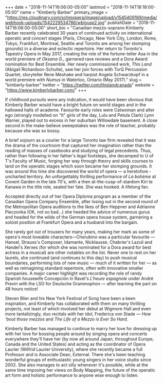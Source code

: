 +++
date = "2018-11-14T16:06:00-05:00"
lastmod = "2018-11-14T18:18:00-05:00"
name = "Kimberly Barber"
primary_image = "https://res.cloudinary.com/schmopera/image/upload/v1545409169/media/webhook-uploads/1542229534786/wblouse2.jpg"
publishDate = "2018-11-14T16:06:00-05:00"
short_bio = "Canadian mezzo-soprano Kimberly Barber recently celebrated 30 years of continued activity on international operatic and concert stages (Paris, Chicago, New York City, London, Rome, Tokyo, Frankfurt, Montreal, Seattle and Toronto are among her stomping grounds) in a diverse and eclectic repertoire. Her return to Toronto&#039;s Tapestry Opera in May 2017, creating the role of the fortune-teller Asa in the world premiere of *Oksana G.*, garnered rave reviews and a Dora Award nomination for Best Ensemble. Her newly commissioned work, *This Land* (Abigail Richardson-Schulte), saw her join forces with TorQ Percussion Quartet, storyteller Rene Meshake and harpist Angela Schwarzkopf in a world premiere with *Numus* in Waterloo, Ontario (May 2017)."
slug = "kimberly-barber"
twitter = "https://twitter.com/thislandcanada"
website = "https://www.kimberlybarber.com/"
+++

If childhood pursuits were any indication, it would have been obvious that Kimberly Barber would have a bright future on world stages and in the hallowed halls of academe. Favourite early roles were Catwoman and alter ego (strongly modelled on "It" girls of the day, Lulu and Petula Clark) Lynn Warner, played out to excess in her suburban Willowdale basement. A close second in the make-believe sweepstakes was the role of teacher, probably because she was so bossy.

A brief sojourn as a courier for a large Toronto law firm revealed that it was the drama of the courtroom that captured her imagination rather than the reading of masses of casebooks and studying of legal precedents. Thus, rather than following in her father's legal footsteps, she decamped to U of T's Faculty of Music, forging her way through theory and skills courses to land on the operatic stages which soon became her stomping grounds. It was around this time she discovered the world of opera — a heretofore - uncharted territory. An unforgettably thrilling performance of *La bohème* at Covent Garden in the late 70's, with a then at-the-cusp-of-stardom Kiri te Kanawa in the title role, sealed her fate. She was hooked. A lifelong fan.

Accepted directly out of her Opera Diploma program as a member of the Canadian Opera Company Ensemble, after losing out in the second round of the Metropolitan Opera auditions to the likes of Ben Heppner and Adrianne Pieczonka (OK, not so bad…) she heeded the advice of numerous gurus and headed for the wilds of the German opera house system, garnering a soloist position at Frankfurt Opera and a husband into the bargain.
 
She rarely got out of trousers for many years, making her mark as some of opera's most loveable characters—Cherubino was a particular favourite — Hansel, Strauss's Composer, Idamante, Nicklausse, Chabrier's Lazuli and Handel's Xerxes (for which she was nominated for a Dora award for best actress in a musical) are other notables on the list. Never one to rest on her laurels, she continued (and continues to this day) to push musical boundaries, performing lots of new music — much of it written for her — as well as reimagining standard repertoire, often with innovative smaller companies. A major career highlight was recording the role of randy Spanish housewife Concepción in Ravel's *L'heure espagnole* under André Previn with the LSO for Deutsche Grammophon — after learning the part on 48 hours notice!
 
Steven Blier and his New York Festival of Song have been a keen inspiration, and Kimberly has collaborated with them on many thrilling projects, not least of which involved her debut at Wigmore Hall and even more tantalizingly, duo recitals with her idol, Frederica von Stade — *How 'bout those mezzos* and *The Life of a Mezzo is Ever So Hard*.

Kimberly Barber has managed to continue to marry her love for dressing up with her love for bossing people around by singing opera and concerts everywhere they'll have her (by now all around Japan, throughout Europe, Canada and the United States) and acting as the coordinator of Opera Laurier (Wilfrid Laurier University), where she recently became a full Professor and is Associate Dean, External. There she's been teaching wonderful groups of enthusiastic young singers in her voice studio since 2002. She also manages to act silly whenever it's possible, while at the same time imposing her views on Body Mapping, the future of the operatic art form and holistic performance to anyone wise enough to listen.

